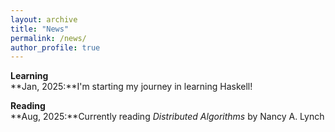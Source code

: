 ```yaml
---
layout: archive
title: "News"
permalink: /news/
author_profile: true
---
```

**Learning**<br>
**Jan, 2025:**I'm starting my journey in learning Haskell! <br>

**Reading**<br>
**Aug, 2025:**Currently reading *Distributed Algorithms* by Nancy A. Lynch 
